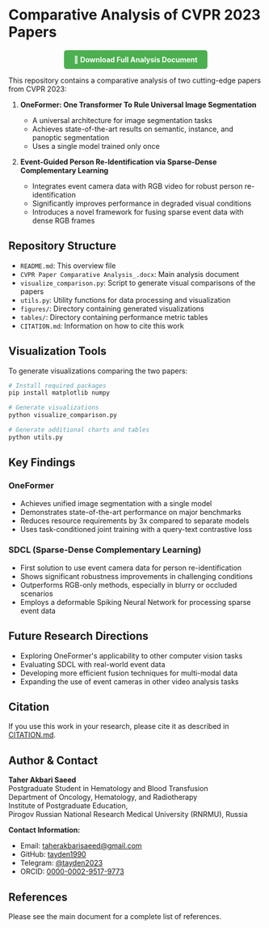 # Comparative Analysis of CVPR 2023 Papers

<div align="center">
  <a href="./CVPR%20Paper%20Comparative%20Analysis_.docx" download style="display: inline-block; padding: 10px 20px; background-color: #4CAF50; color: white; text-decoration: none; border-radius: 5px; font-weight: bold;">
    💾 Download Full Analysis Document
  </a>
</div>

This repository contains a comparative analysis of two cutting-edge papers from CVPR 2023:

1. **OneFormer: One Transformer To Rule Universal Image Segmentation**
   - A universal architecture for image segmentation tasks
   - Achieves state-of-the-art results on semantic, instance, and panoptic segmentation
   - Uses a single model trained only once

2. **Event-Guided Person Re-Identification via Sparse-Dense Complementary Learning**
   - Integrates event camera data with RGB video for robust person re-identification
   - Significantly improves performance in degraded visual conditions
   - Introduces a novel framework for fusing sparse event data with dense RGB frames

## Repository Structure

- `README.md`: This overview file
- `CVPR Paper Comparative Analysis_.docx`: Main analysis document
- `visualize_comparison.py`: Script to generate visual comparisons of the papers
- `utils.py`: Utility functions for data processing and visualization
- `figures/`: Directory containing generated visualizations
- `tables/`: Directory containing performance metric tables
- `CITATION.md`: Information on how to cite this work

## Visualization Tools

To generate visualizations comparing the two papers:

```bash
# Install required packages
pip install matplotlib numpy

# Generate visualizations
python visualize_comparison.py

# Generate additional charts and tables
python utils.py
```

## Key Findings

### OneFormer

- Achieves unified image segmentation with a single model
- Demonstrates state-of-the-art performance on major benchmarks
- Reduces resource requirements by 3x compared to separate models
- Uses task-conditioned joint training with a query-text contrastive loss

### SDCL (Sparse-Dense Complementary Learning)

- First solution to use event camera data for person re-identification
- Shows significant robustness improvements in challenging conditions
- Outperforms RGB-only methods, especially in blurry or occluded scenarios
- Employs a deformable Spiking Neural Network for processing sparse event data

## Future Research Directions

- Exploring OneFormer's applicability to other computer vision tasks
- Evaluating SDCL with real-world event data
- Developing more efficient fusion techniques for multi-modal data
- Expanding the use of event cameras in other video analysis tasks

## Citation

If you use this work in your research, please cite it as described in [CITATION.md](./CITATION.md).

## Author & Contact

**Taher Akbari Saeed**  
Postgraduate Student in Hematology and Blood Transfusion  
Department of Oncology, Hematology, and Radiotherapy  
Institute of Postgraduate Education,  
Pirogov Russian National Research Medical University (RNRMU), Russia

**Contact Information:**
- Email: taherakbarisaeed@gmail.com
- GitHub: [tayden1990](https://github.com/tayden1990)
- Telegram: [@tayden2023](https://t.me/tayden2023)
- ORCID: [0000-0002-9517-9773](https://orcid.org/0000-0002-9517-9773)

## References

Please see the main document for a complete list of references.
